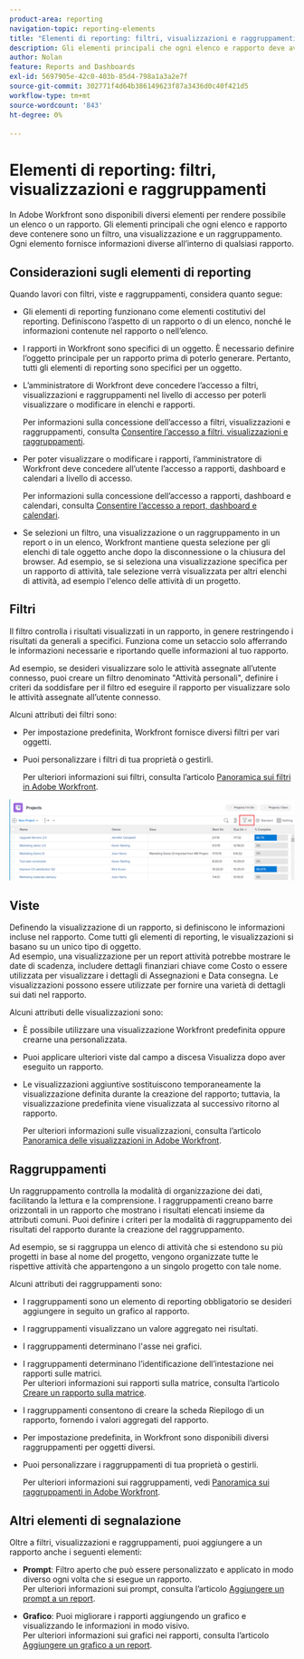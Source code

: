 ```yaml
---
product-area: reporting
navigation-topic: reporting-elements
title: "Elementi di reporting: filtri, visualizzazioni e raggruppamenti"
description: Gli elementi principali che ogni elenco e rapporto deve avere in Workfront sono un filtro, una visualizzazione e un raggruppamento. Ogni elemento fornisce informazioni diverse all’interno di qualsiasi rapporto.
author: Nolan
feature: Reports and Dashboards
exl-id: 5697905e-42c0-403b-85d4-798a1a3a2e7f
source-git-commit: 302771f4d64b386149623f87a3436d0c40f421d5
workflow-type: tm+mt
source-wordcount: '843'
ht-degree: 0%

---
```


# Elementi di reporting: filtri, visualizzazioni e raggruppamenti

<!--
<div style="color: #ff1493;" data-mc-conditions="QuicksilverOrClassic.Draft mode">
<p>AL: Add information here about all the different kinds of FVGs: in reports, in lists, beta, etc // OR: this article should be a high-level overview of reporting elements. Then, each type of element should have:</p>
<p>- overview for Filters</p>
<p>- create a filter</p>
<p>- share a filter</p>
<p>ALL in Reporting elements but the Shared ones should be linked to Basics> Sharing; some of the articles in the Basics> Navigation> Use lists might beed to link here as well</p>
</div>
-->

In Adobe Workfront sono disponibili diversi elementi per rendere possibile un elenco o un rapporto. Gli elementi principali che ogni elenco e rapporto deve contenere sono un filtro, una visualizzazione e un raggruppamento. Ogni elemento fornisce informazioni diverse all’interno di qualsiasi rapporto.

## Considerazioni sugli elementi di reporting

Quando lavori con filtri, viste e raggruppamenti, considera quanto segue:

* Gli elementi di reporting funzionano come elementi costitutivi del reporting. Definiscono l’aspetto di un rapporto o di un elenco, nonché le informazioni contenute nel rapporto o nell’elenco.
* I rapporti in Workfront sono specifici di un oggetto. È necessario definire l’oggetto principale per un rapporto prima di poterlo generare. Pertanto, tutti gli elementi di reporting sono specifici per un oggetto.
* L’amministratore di Workfront deve concedere l’accesso a filtri, visualizzazioni e raggruppamenti nel livello di accesso per poterli visualizzare o modificare in elenchi e rapporti.

   Per informazioni sulla concessione dell’accesso a filtri, visualizzazioni e raggruppamenti, consulta [Consentire l’accesso a filtri, visualizzazioni e raggruppamenti](../../../administration-and-setup/add-users/configure-and-grant-access/grant-access-fvg.md).

* Per poter visualizzare o modificare i rapporti, l’amministratore di Workfront deve concedere all’utente l’accesso a rapporti, dashboard e calendari a livello di accesso.

   Per informazioni sulla concessione dell’accesso a rapporti, dashboard e calendari, consulta [Consentire l’accesso a report, dashboard e calendari](../../../administration-and-setup/add-users/configure-and-grant-access/grant-access-reports-dashboards-calendars.md).

* Se selezioni un filtro, una visualizzazione o un raggruppamento in un report o in un elenco, Workfront mantiene questa selezione per gli elenchi di tale oggetto anche dopo la disconnessione o la chiusura del browser. Ad esempio, se si seleziona una visualizzazione specifica per un rapporto di attività, tale selezione verrà visualizzata per altri elenchi di attività, ad esempio l&#39;elenco delle attività di un progetto.

## Filtri

Il filtro controlla i risultati visualizzati in un rapporto, in genere restringendo i risultati da generali a specifici. Funziona come un setaccio solo afferrando le informazioni necessarie e riportando quelle informazioni al tuo rapporto.

Ad esempio, se desideri visualizzare solo le attività assegnate all’utente connesso, puoi creare un filtro denominato &quot;Attività personali&quot;, definire i criteri da soddisfare per il filtro ed eseguire il rapporto per visualizzare solo le attività assegnate all’utente connesso.

Alcuni attributi dei filtri sono:

* Per impostazione predefinita, Workfront fornisce diversi filtri per vari oggetti.
* Puoi personalizzare i filtri di tua proprietà o gestirli.

   Per ulteriori informazioni sui filtri, consulta l’articolo [Panoramica sui filtri in Adobe Workfront](../../../reports-and-dashboards/reports/reporting-elements/filters-overview.md).

![Icona filtro](assets/projects-list-with-filter-drop-down-highlighted-nwe.png)

## Viste

Definendo la visualizzazione di un rapporto, si definiscono le informazioni incluse nel rapporto. Come tutti gli elementi di reporting, le visualizzazioni si basano su un unico tipo di oggetto.\
Ad esempio, una visualizzazione per un report attività potrebbe mostrare le date di scadenza, includere dettagli finanziari chiave come Costo o essere utilizzata per visualizzare i dettagli di Assegnazioni e Data consegna. Le visualizzazioni possono essere utilizzate per fornire una varietà di dettagli sui dati nel rapporto.

Alcuni attributi delle visualizzazioni sono:

* È possibile utilizzare una visualizzazione Workfront predefinita oppure crearne una personalizzata.
* Puoi applicare ulteriori viste dal campo a discesa Visualizza dopo aver eseguito un rapporto.
* Le visualizzazioni aggiuntive sostituiscono temporaneamente la visualizzazione definita durante la creazione del rapporto; tuttavia, la visualizzazione predefinita viene visualizzata al successivo ritorno al rapporto.

   Per ulteriori informazioni sulle visualizzazioni, consulta l’articolo [Panoramica delle visualizzazioni in Adobe Workfront](../../../reports-and-dashboards/reports/reporting-elements/views-overview.md).

## Raggruppamenti

Un raggruppamento controlla la modalità di organizzazione dei dati, facilitando la lettura e la comprensione. I raggruppamenti creano barre orizzontali in un rapporto che mostrano i risultati elencati insieme da attributi comuni. Puoi definire i criteri per la modalità di raggruppamento dei risultati del rapporto durante la creazione del raggruppamento.

Ad esempio, se si raggruppa un elenco di attività che si estendono su più progetti in base al nome del progetto, vengono organizzate tutte le rispettive attività che appartengono a un singolo progetto con tale nome.

Alcuni attributi dei raggruppamenti sono:

* I raggruppamenti sono un elemento di reporting obbligatorio se desideri aggiungere in seguito un grafico al rapporto.
* I raggruppamenti visualizzano un valore aggregato nei risultati. &#x200B;
* I raggruppamenti determinano l&#39;asse nei grafici.
* I raggruppamenti determinano l’identificazione dell’intestazione nei rapporti sulle matrici.\
   Per ulteriori informazioni sui rapporti sulla matrice, consulta l’articolo [Creare un rapporto sulla matrice](../../../reports-and-dashboards/reports/creating-and-managing-reports/create-matrix-report.md).

* I raggruppamenti consentono di creare la scheda Riepilogo di un rapporto, fornendo i valori aggregati del rapporto.
* Per impostazione predefinita, in Workfront sono disponibili diversi raggruppamenti per oggetti diversi.
* Puoi personalizzare i raggruppamenti di tua proprietà o gestirli.

   Per ulteriori informazioni sui raggruppamenti, vedi [Panoramica sui raggruppamenti in Adobe Workfront](../../../reports-and-dashboards/reports/reporting-elements/groupings-overview.md).

## Altri elementi di segnalazione

Oltre a filtri, visualizzazioni e raggruppamenti, puoi aggiungere a un rapporto anche i seguenti elementi:

* **Prompt**: Filtro aperto che può essere personalizzato e applicato in modo diverso ogni volta che si esegue un rapporto.\
   Per ulteriori informazioni sui prompt, consulta l’articolo [Aggiungere un prompt a un report](../../../reports-and-dashboards/reports/creating-and-managing-reports/add-prompt-report.md).

* **Grafico**: Puoi migliorare i rapporti aggiungendo un grafico e visualizzando le informazioni in modo visivo.\
   Per ulteriori informazioni sui grafici nei rapporti, consulta l’articolo [Aggiungere un grafico a un report](../../../reports-and-dashboards/reports/creating-and-managing-reports/add-chart-report.md).
